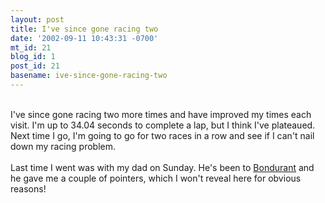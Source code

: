 ```yaml
---
layout: post
title: I've since gone racing two
date: '2002-09-11 10:43:31 -0700'
mt_id: 21
blog_id: 1
post_id: 21
basename: ive-since-gone-racing-two
---
```

<br />I've since gone racing two more times and have improved my times each visit. I'm up to 34.04 seconds to complete a lap, but I think I've plateaued. Next time I go, I'm going to go for two races in a row and see if I can't nail down my racing problem.<br /><br />Last time I went was with my dad on Sunday. He's been to <a href="http://www.bondurant.com/">Bondurant</a> and he gave me a couple of pointers, which I won't reveal here for obvious reasons!<br /><br /><br />
